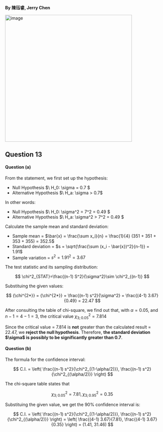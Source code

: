 **By 陳珏睿, Jerry Chen**

<img width="414" alt="image" src="https://github.com/user-attachments/assets/f93b3307-0347-498d-aa03-498df7c4bbc8" />

## Question 13

#### Question (a)

From the statement, we first set up the hypothesis:
- Null Hypothesis $\ H_0: \sigma = 0.7  \$ 
- Alternative Hypothesis $\ H_a: \sigma > 0.7\$

In other words:
- Null Hypothesis $\ H_0: \sigma^2 = 7^2 = 0.49 \$
- Alternative Hypothesis $\ H_a: \sigma^2 > 7^2 = 0.49 \$

Calculate the sample mean and standard deviation:
- Sample mean = $\bar{x} = \frac{\sum x_i}{n} = \frac{1}{4} (351 + 351 + 353 + 355) = 352.5$
- Standard deviation = $s = \sqrt{\frac{\sum (x_i - \bar{x})^2}{n-1}} = 1.91$
- Sample variation = $s^2 = 1.91^2 = 3.67$

The test statistic and its sampling distribution:

$$
\chi^2_{STAT}=\frac{(n-1) S^2}{\sigma^2}\sim \chi^2_{(n-1)}
$$

Substituing the given values:

$$
{\chi^{2*}} = {\chi^{2*}} = \frac{(n-1) s^2}{\sigma^2} = \frac{(4-1) 3.67}{0.49} = 22.47
$$

After consulting the table of chi-square, we find out that, with $\alpha = 0.05$, and $n - 1 = 4 - 1 = 3$,
the critical value $\chi^2_{3;0.05} = 7.814$

Since the critical value = 7.814 is **not** greater than the calculated result = 22.47, we **reject the null hypothesis**.
Therefore, **the standard deviation $\sigma\$ is possibly to be significantly greater than 0.7**.

#### Question (b)
The formula for the confidence interval:

$$
C.I. = \left( \frac{(n-1) s^2}{\chi^2_{(1-\alpha/2)}}, \frac{(n-1) s^2}{\chi^2_{(\alpha/2)}} \right)
$$

The chi-square table states that

$$
\chi^2_{3;0.05} = 7.81, \chi^2_{3;0.95} = 0.35
$$

Substituing the given value, we get the 90% confidence interval is:

$$
C.I. = \left( \frac{(n-1) s^2}{\chi^2_{(1-\alpha/2)}}, \frac{(n-1) s^2}{\chi^2_{(\alpha/2)}} \right)
= \left( \frac{(4-1) 3.67}{7.81}, \frac{(4-1) 3.67}{0.35} \right) = (1.41, 31.46)
$$
